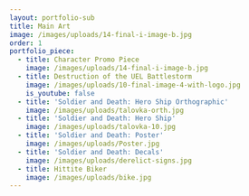 ```yaml
---
layout: portfolio-sub
title: Main Art
image: /images/uploads/14-final-i-image-b.jpg
order: 1
portfolio_piece:
  - title: Character Promo Piece
    image: /images/uploads/14-final-i-image-b.jpg
  - title: Destruction of the UEL Battlestorm
    image: /images/uploads/10-final-image-4-with-logo.jpg
    is_youtube: false
  - title: 'Soldier and Death: Hero Ship Orthographic'
    image: /images/uploads/talovka-orth.jpg
  - title: 'Soldier and Death: Hero Ship'
    image: /images/uploads/talovka-10.jpg
  - title: 'Soldier and Death: Poster'
    image: /images/uploads/Poster.jpg
  - title: 'Soldier and Death: Decals'
    image: /images/uploads/derelict-signs.jpg
  - title: Hittite Biker
    image: /images/uploads/bike.jpg
---
```


